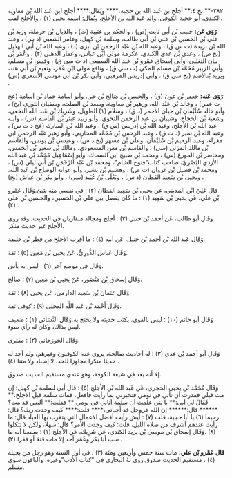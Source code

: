 ٢٨٢-** بخ ٤:** أجلح بن عَبد الله بن حجية،**** ويُقال:**** أجلح ابن عَبد الله بْن معاوية الكندي، أبو حجية الكوفي، والد عَبد الله بن الأجلح، ويُقال: اسمه يحيى (١) ، والأجلح لقب.

**رَوَى عَن:** حبيب بْن أَبي ثابت (ص) ، والحكم بن عتيبة (ت) ، والذيال بْن حرملة، وزيد بْن علي بْن الحسين بْن علي بْن أَبي طالب، وسلمة بْن كهيل، وعامر الشعبي (د س) ، وعبد الله بْن بريدة (ت س ق) ، وعبد الله بْن عَبْد الرحمن بْن أبزى (د) ، وعبد الله بْن أَبي الهذيل (بخ ص) ، وعدي بْن عدي الكندي، عكرمة مولى ابْن عباس، وعمار الدهني (٢) ، وعُمَر بْن بيان التغلبي، وأبي إسحاق عَمْرو بْن عَبد الله السبيعي (د ت سي ق) ، وقيس بْن مسلم، وأبي الزبير مُحَمَّد بْن مسلم المكي (ت سي ق) ، ونافع مولى ابْن عُمَر، ونعيم بْن أَبي هند، ويزيد بْنالأصم (بخ سي ق) ، وأبي إدريس المرهبي، وأبي بكر بْن أَبي موسى الأشعري (س) .

**رَوَى عَنه:** جعفر بْن عون (ق) ، والحسن بْن صَالِح بْن حي، وأبو أسامة حماد بْن أسامة (عخ ت عس) ، وخالد بْن عَبْد الله، وزهير بْن معاوية، وسعد بْن الصلت، وسفيان الثوري (بخ) ، وأبو خالد سُلَيْمان بْن حيان الأحمر (د ق) ، وسلام (١) الطويل، وشَرِيك بْن عَبد الله النخعي، وشعبة بْن الحجاج، وشيبان بن عبد الرحمن النحوي، وأبو زبيد عبثر بْن القاسم (س) ، وابنه عَبد الله بْن الأجلح، وعبد الله بْن إدريس (س ق) ، وعبد الله بْن المبارك (عخ د ت س) ، وعبد الله بْن نمير (د ت ق) ، وعبد الرحمن بْن مُحَمَّد المحاربي، وأبو زهير عَبْد الرحمن ابن مغراء، وعبد الرحيم بْن سُلَيْمان، وعلي بْن مسهر (بخ د س) ، وعيسى بْن يونس، والقاسم بْن مالك المزني (سي) ، والقاسم بْن معَنِ المسعودي، ومالك بْن سعير بْن الخمس، ومحاضر بْن المورع (س) ، ومحمد بْن صبيح ابن السماك، وأبو إِسْمَاعِيل مُحَمَّد بْن عَبد الله الأزدي البَصْرِيّ، صاحب كتاب"فتوح الشام"، ومحمد بْن عَبْد الرَّحْمَنِ بْن أَبي ليلى (س) ، ومحمد بْن فضيل بْن غزوان (ت ص) ، وهشيم بْن بشير، وأبو عوانة الوضاح بْن عَبد الله، ويحيى بْن سَعِيد القطان (د س) ، ويَعْلَى بْنُ عُبَيد (سي) ، وأبو بكر بْن عياش (بخ) .

قال عَلِيّ ابْن المديني، عن يحيى بْن سَعِيد القطان (٢) : في نفسي منه شئ.وَقَال عَمْرو بْن علي، عَن يحيى بْن سَعِيد (١) : ما كان يفصل بين علي بْن الحسين، والحسين بْن علي (٢) .

وَقَال أبو طالب، عَن أحمد بْن حنبل (٣) : أجلح ومجالد متقاربان في الحديث، وقد روى الأجلح غير حديث منكر.

وَقَال عَبد الله بْن أحمد بْن حنبل، عَن أبيه (٤) : ما أقرب الأجلح من فطر بْن خليفة.

وَقَال عَباس الدُّورِيُّ، عَنْ يحيى بْن مَعِين (٥) : ثقة.

وَقَال فِي موضع آخر (٦) : ليس به بأس.

وَقَال إسحاق بْن مَنْصُور، عَنْ يحيى بْن مَعِين (٧) : صالح.

وَقَال عثمان بْن سَعِيد الدارمي، عَن يحيى (٨) : ثقة.

وَقَال أَحْمَد بْن عَبد اللَّهِ العجلي (٩) : كوفي ثقة.

وَقَال أبو حاتم (١٠) : ليس بالقوي، يكتب حديثه ولا يحتج به.وَقَال النَّسَائي (١) : ضعيف ليس بذاك، وكان له رأي سوء.

وَقَال الجوزجاني (٢) : مفتري.

وَقَال أبو أحمد بْن عدي (٣) : له أحاديث صالحة، يروي عنه الكوفيون وغيرهم، ولم أجد له حديثا منكرا مجاوزا للحد، لا إسناد ولا متنا (٤) .

إلا أنه يعد في شيعة الكوفة، وهو عندي مستقيم الحديث صدوق.

وَقَال مُحَمَّد بْن يحيى الحجري، عَن عَبد الله بْن الأجلح (٥) : قال أبي لسلمة بْن كهيل: إن مت قبلي فقدرت أن تأتي في نومي فتخبرني بما رأيت فافعل، فمات سلمة قبل الأجلح.** فَقَالَ لي أبى:** يا بني علمت أن سلمة أتاني في نومي،** فقلت:** أليس قد مت؟****** قال:****** إن الله عزوجل قد أحيانى،**** قلت:**** كيف وجدت ربك؟ قال: رحيما (٦) يا أبا حجية، قلت (٧) : أيش رأيت أفضل الأعمال التي يتقرب بها العباد قال: ما رأيت عندهم أشرف من صلاة الليل، قلت: كيف وجدت الأمر؟ قال: سهلا، ولكن لا تتكلوا (٨) .وَقَال إسحاق بْن موسى بْن يزيد الكندي، عَن شَرِيك، عَن الأجلح (١) : سمعنا أنه ما سب أبا بكر وعُمَر أحد إلا مات قتلا أو فقرا (٢) .

**قال عَمْرو بْن علي:** مات سنة خمس وأربعين ومئة (٣) ، في أول السنة وهو رجل من بجيلة (٤) ، مستقيم الحديث صدوق.روى لَهُ البخاري فِي "كتاب الأدب"وغيره، والباقون سوى مسلم.